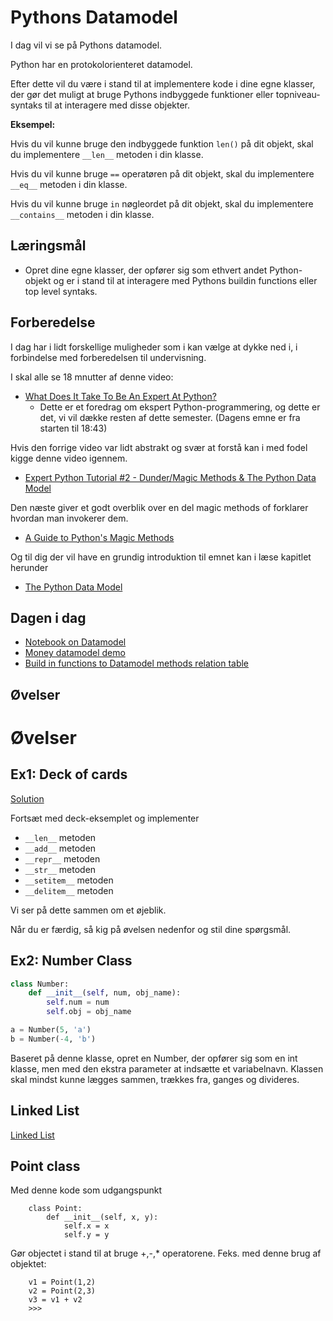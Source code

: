 
# Pythons Datamodel

I dag vil vi se på Pythons datamodel.

Python har en protokolorienteret datamodel.

Efter dette vil du være i stand til at implementere kode i dine egne klasser, der gør det muligt at bruge Pythons indbyggede funktioner eller topniveau-syntaks til at interagere med disse objekter.

**Eksempel:**

Hvis du vil kunne bruge den indbyggede funktion `len()` på dit objekt, skal du implementere `__len__` metoden i din klasse.

Hvis du vil kunne bruge `==` operatøren på dit objekt, skal du implementere `__eq__` metoden i din klasse.

Hvis du vil kunne bruge `in` nøgleordet på dit objekt, skal du implementere `__contains__` metoden i din klasse.


## Læringsmål

* Opret dine egne klasser, der opfører sig som ethvert andet Python-objekt og er i stand til at interagere med Pythons buildin functions eller top level syntaks.

## Forberedelse
I dag har i lidt forskellige muligheder som i kan vælge at dykke ned i, i forbindelse med forberedelsen til undervisning. 

I skal alle se 18 mnutter af denne video: 
* [What Does It Take To Be An Expert At Python?](https://www.youtube.com/watch?v=7lmCu8wz8ro)
   * Dette er et foredrag om ekspert Python-programmering, og dette er det, vi vil dække resten af dette semester. (Dagens emne er fra starten til 18:43)

Hvis den forrige video var lidt abstrakt og svær at forstå kan i med fodel kigge denne video igennem.
* [Expert Python Tutorial #2 - Dunder/Magic Methods & The Python Data Model](https://www.youtube.com/watch?v=z11P9sojHuM)

Den næste giver et godt overblik over en del magic methods of forklarer hvordan man invokerer dem. 
* [A Guide to Python's Magic Methods](https://rszalski.github.io/magicmethods/)

Og til dig der vil have en grundig introduktion til emnet kan i læse kapitlet herunder
* [The Python Data Model](The_Python_Data_Model.pdf)

## Dagen i dag

* [Notebook on Datamodel](notes_OOP_datamodel.ipynb#Datamodel)
* [Money datamodel demo](money.ipynb)
* [Build in functions to Datamodel methods relation table](build_to_dunder.md)

## Øvelser

# Øvelser

## Ex1: Deck of cards

[Solution](exercises/solution/06_datamodel/solutions.rst)

Fortsæt med deck-eksemplet og implementer

* `__len__` metoden
* `__add__` metoden
* `__repr__` metoden
* `__str__` metoden
* `__setitem__` metoden
* `__delitem__` metoden

Vi ser på dette sammen om et øjeblik.

Når du er færdig, så kig på øvelsen nedenfor og stil dine spørgsmål.

## Ex2: Number Class

```python
class Number:
    def __init__(self, num, obj_name):
        self.num = num
        self.obj = obj_name

a = Number(5, 'a')
b = Number(-4, 'b')
```

Baseret på denne klasse, opret en Number, der opfører sig som en int klasse, men med den ekstra parameter at indsætte et variabelnavn.
Klassen skal mindst kunne lægges sammen, trækkes fra, ganges og divideres.

## Linked List

[Linked List](protocol_linked_list.md)

## Point class
Med denne kode som udgangspunkt
````
    class Point:
        def __init__(self, x, y):
            self.x = x
            self.y = y
````
Gør objectet i stand til at bruge +,-,* operatorene.
Feks. med denne brug af objektet:

````
    v1 = Point(1,2)
    v2 = Point(2,3)
    v3 = v1 + v2
    >>>
````

<!--
* [Notebook demo Value class in teachings](notebooks/oop_lecture_value_graphviz.ipynb)
-->